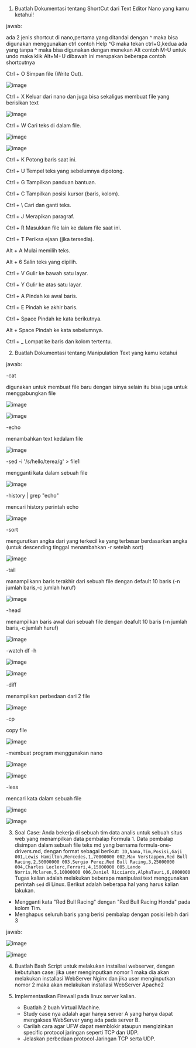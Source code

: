 1. Buatlah Dokumentasi tentang ShortCut dari Text Editor Nano yang kamu ketahui!

jawab:

ada 2 jenis shortcut di nano,pertama yang ditandai dengan ^ maka bisa digunakan menggunakan ctrl contoh Help ^G maka tekan ctrl+G,kedua ada yang tanpa ^ maka bisa digunakan dengan menekan Alt contoh M-U untuk undo maka klik Alt+M+U dibawah ini merupakan beberapa contoh shortcutnya

Ctrl + O	Simpan file (Write Out).

![image](https://github.com/user-attachments/assets/3adb3514-002c-4ab0-9f7a-f1291c1f3b10)

Ctrl + X	Keluar dari nano dan juga bisa sekaligus membuat file yang berisikan text

![image](https://github.com/user-attachments/assets/1b482607-773f-4be3-b81c-4eabacd5fbe0)

Ctrl + W	Cari teks di dalam file.

![image](https://github.com/user-attachments/assets/45d4b824-3ec2-4e9b-8fb4-8f667bac129d)

![image](https://github.com/user-attachments/assets/0d5d1d33-a7c4-4d79-9742-7136805e156f)

Ctrl + K	Potong baris saat ini.

Ctrl + U	Tempel teks yang sebelumnya dipotong.

Ctrl + G	Tampilkan panduan bantuan.

Ctrl + C	Tampilkan posisi kursor (baris, kolom).

Ctrl + \	Cari dan ganti teks.

Ctrl + J	Merapikan paragraf.

Ctrl + R	Masukkan file lain ke dalam file saat ini.

Ctrl + T	Periksa ejaan (jika tersedia).

Alt + A	Mulai memilih teks.

Alt + 6	Salin teks yang dipilih.

Ctrl + V	Gulir ke bawah satu layar.

Ctrl + Y	Gulir ke atas satu layar.

Ctrl + A	Pindah ke awal baris.

Ctrl + E	Pindah ke akhir baris.

Ctrl + Space	Pindah ke kata berikutnya.

Alt + Space	Pindah ke kata sebelumnya.

Ctrl + _	Lompat ke baris dan kolom tertentu.


2. Buatlah Dokumentasi tentang Manipulation Text yang kamu ketahui

jawab:

-cat

digunakan untuk membuat file baru dengan isinya selain itu bisa juga untuk menggabungkan file

![image](https://github.com/user-attachments/assets/e2795456-f176-4cef-953b-a459387e0378)

![image](https://github.com/user-attachments/assets/72f2de28-91dd-44a3-aa46-f4045483845f)

-echo

menambahkan text kedalam file

![image](https://github.com/user-attachments/assets/30f1b047-473c-47bf-b73d-bc10c237ceed)

-sed -i '/s/hello/terea/g' > file1

mengganti kata dalam sebuah file

![image](https://github.com/user-attachments/assets/a9bdf87b-8aeb-4640-9abb-462e2e0a1414)

-history | grep "echo"

mencari history perintah echo

![image](https://github.com/user-attachments/assets/42eb0328-edd6-4993-bc95-7d60bf9c6fcd)

-sort

mengurutkan angka dari yang terkecil ke yang terbesar berdasarkan angka (untuk descending tinggal menambahkan -r setelah sort)

![image](https://github.com/user-attachments/assets/058e76da-7a7c-4760-a703-b66e1e815c17)

-tail

manampilkann baris terakhir dari sebuah file dengan default 10 baris (-n jumlah baris,-c jumlah huruf)

![image](https://github.com/user-attachments/assets/f8d1f8ec-33d2-4b2a-9ab0-bcad98688cba)

-head

menampilkan baris awal dari sebuah file dengan deafult 10 baris (-n jumlah baris,-c jumlah huruf)

![image](https://github.com/user-attachments/assets/457a45cc-5b36-43e3-80ca-e7de33cbf20b)

-watch df -h

![image](https://github.com/user-attachments/assets/095ad899-3717-40ec-a5df-f5a05f6fdb11)

![image](https://github.com/user-attachments/assets/225a64c4-d95c-449b-a630-c9d5f9503664)

-diff

menampilkan perbedaan dari 2 file

![image](https://github.com/user-attachments/assets/0ce37244-8abe-4020-bd46-6177d360fea2)

-cp

copy file

![image](https://github.com/user-attachments/assets/f61cfd55-6286-4467-81ef-5678dd7cf8f5)

-membuat program menggunakan nano

![image](https://github.com/user-attachments/assets/145a702e-05b8-408c-b007-c3a4e75e8c11)


![image](https://github.com/user-attachments/assets/f70545ad-7a22-4603-875b-7bd540dedf20)

-less

mencari kata dalam sebuah file

![image](https://github.com/user-attachments/assets/032d79b2-0242-4e26-a97e-4984c828f765)

![image](https://github.com/user-attachments/assets/033a5d9e-9c22-4cc9-b709-5f8966440f41)

3. Soal Case: 
Anda bekerja di sebuah tim data analis untuk sebuah situs web yang menampilkan data pembalap Formula 1. Data pembalap disimpan dalam sebuah file teks md yang bernama formula-one-drivers.md, dengan format sebagai berikut:```
  ID,Nama,Tim,Posisi,Gaji
  001,Lewis Hamilton,Mercedes,1,70000000
  002,Max Verstappen,Red Bull Racing,2,50000000
  003,Sergio Perez,Red Bull Racing,3,25000000
  004,Charles Leclerc,Ferrari,4,15000000
  005,Lando Norris,Mclaren,5,10000000
  006,Daniel Ricciardo,AlphaTauri,6,8000000``` 
  Tugas kalian adalah melakukan beberapa manipulasi text menggunakan perintah `sed` di Linux. Berikut adalah beberapa hal yang harus kalian lakukan.
  - Mengganti kata "Red Bull Racing" dengan "Red Bull Racing Honda" pada kolom Tim.
  - Menghapus seluruh baris yang berisi pembalap dengan posisi lebih dari 3

jawab:

![image](https://github.com/user-attachments/assets/3f454023-0195-4b72-bbac-ee7ab2dfdc03)

![image](https://github.com/user-attachments/assets/8318f60b-3f75-4a7b-b144-bcb64a862b1b)


4. Buatlah Bash Script untuk melakukan installasi webserver, dengan kebutuhan case: jika user menginputkan nomor 1 maka dia akan melakukan installasi WebServer Nginx dan jika user menginputkan nomor 2 maka akan melakukan installasi WebServer Apache2 

5. Implementasikan Firewall pada linux server kalian. 
    - Buatlah 2 buah Virtual Machine. 
    - Study case nya adalah agar hanya server A yang hanya dapat mengakses WebServer yang ada pada server B.
    - Carilah cara agar UFW dapat memblokir ataupun mengizinkan specific protocol jaringan seperti TCP dan UDP.
    - Jelaskan perbedaan protocol Jaringan TCP serta UDP.
